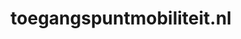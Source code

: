 ---
layout: post
title:  "toegangspuntmobiliteit.nl"
internal_url:  "/dutchgov/toegangspuntmobiliteit.nl.html"
categories: dutchgov
---
